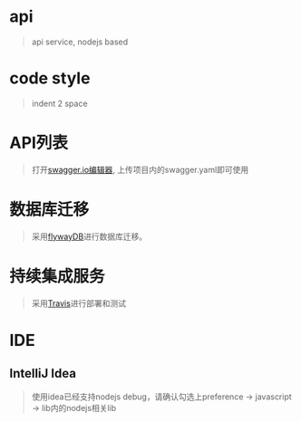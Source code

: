 # api
> api service, nodejs based

# code style
> indent 2 space

# API列表
> 打开[swagger.io编辑器](http://editor.swagger.io/#/edit), 上传项目内的swagger.yaml即可使用

# 数据库迁移
> 采用[flywayDB](http://flywaydb.org/)进行数据库迁移。

# 持续集成服务
> 采用[Travis](travis-ci.org)进行部署和测试

# IDE
## IntelliJ Idea
> 使用idea已经支持nodejs debug，请确认勾选上preference -> javascript -> lib内的nodejs相关lib